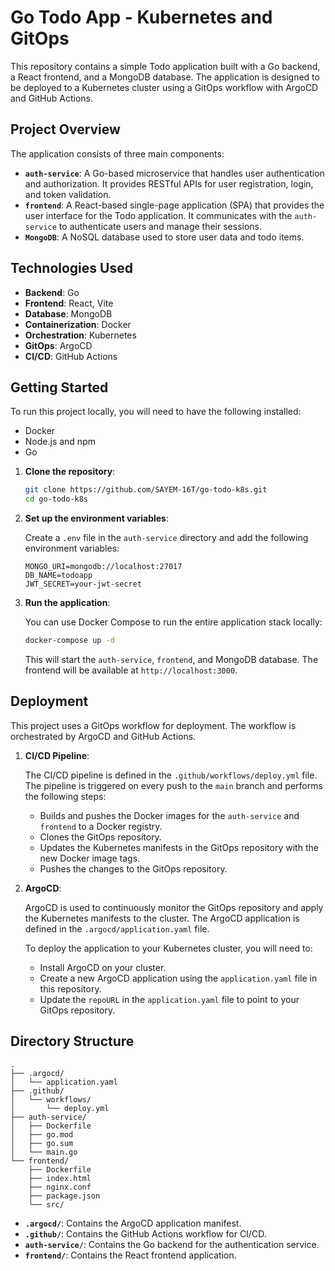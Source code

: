 # Go Todo App - Kubernetes and GitOps

This repository contains a simple Todo application built with a Go backend, a React frontend, and a MongoDB database. The application is designed to be deployed to a Kubernetes cluster using a GitOps workflow with ArgoCD and GitHub Actions.

## Project Overview

The application consists of three main components:

*   **`auth-service`**: A Go-based microservice that handles user authentication and authorization. It provides RESTful APIs for user registration, login, and token validation.
*   **`frontend`**: A React-based single-page application (SPA) that provides the user interface for the Todo application. It communicates with the `auth-service` to authenticate users and manage their sessions.
*   **`MongoDB`**: A NoSQL database used to store user data and todo items.

## Technologies Used

*   **Backend**: Go
*   **Frontend**: React, Vite
*   **Database**: MongoDB
*   **Containerization**: Docker
*   **Orchestration**: Kubernetes
*   **GitOps**: ArgoCD
*   **CI/CD**: GitHub Actions

## Getting Started

To run this project locally, you will need to have the following installed:

*   Docker
*   Node.js and npm
*   Go

1.  **Clone the repository**:

    ```bash
    git clone https://github.com/SAYEM-16T/go-todo-k8s.git
    cd go-todo-k8s
    ```

2.  **Set up the environment variables**:

    Create a `.env` file in the `auth-service` directory and add the following environment variables:

    ```
    MONGO_URI=mongodb://localhost:27017
    DB_NAME=todoapp
    JWT_SECRET=your-jwt-secret
    ```

3.  **Run the application**:

    You can use Docker Compose to run the entire application stack locally:

    ```bash
    docker-compose up -d
    ```

    This will start the `auth-service`, `frontend`, and MongoDB database. The frontend will be available at `http://localhost:3000`.

## Deployment

This project uses a GitOps workflow for deployment. The workflow is orchestrated by ArgoCD and GitHub Actions.

1.  **CI/CD Pipeline**:

    The CI/CD pipeline is defined in the `.github/workflows/deploy.yml` file. The pipeline is triggered on every push to the `main` branch and performs the following steps:

    *   Builds and pushes the Docker images for the `auth-service` and `frontend` to a Docker registry.
    *   Clones the GitOps repository.
    *   Updates the Kubernetes manifests in the GitOps repository with the new Docker image tags.
    *   Pushes the changes to the GitOps repository.

2.  **ArgoCD**:

    ArgoCD is used to continuously monitor the GitOps repository and apply the Kubernetes manifests to the cluster. The ArgoCD application is defined in the `.argocd/application.yaml` file.

    To deploy the application to your Kubernetes cluster, you will need to:

    *   Install ArgoCD on your cluster.
    *   Create a new ArgoCD application using the `application.yaml` file in this repository.
    *   Update the `repoURL` in the `application.yaml` file to point to your GitOps repository.

## Directory Structure

```
.
├── .argocd/
│   └── application.yaml
├── .github/
│   └── workflows/
│       └── deploy.yml
├── auth-service/
│   ├── Dockerfile
│   ├── go.mod
│   ├── go.sum
│   └── main.go
└── frontend/
    ├── Dockerfile
    ├── index.html
    ├── nginx.conf
    ├── package.json
    └── src/
```

*   **`.argocd/`**: Contains the ArgoCD application manifest.
*   **`.github/`**: Contains the GitHub Actions workflow for CI/CD.
*   **`auth-service/`**: Contains the Go backend for the authentication service.
*   **`frontend/`**: Contains the React frontend application.

